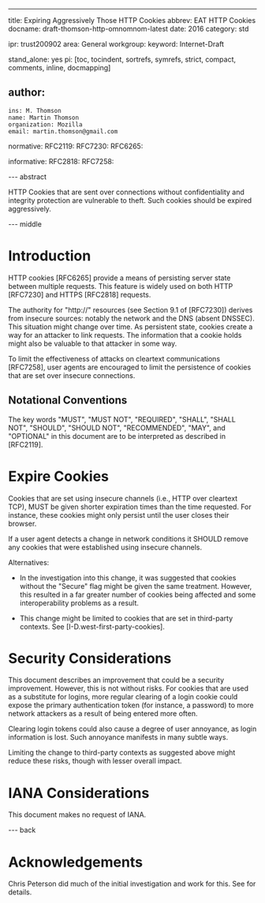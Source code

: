 ---
title: Expiring Aggressively Those HTTP Cookies
abbrev: EAT HTTP Cookies
docname: draft-thomson-http-omnomnom-latest
date: 2016
category: std

ipr: trust200902
area: General
workgroup:
keyword: Internet-Draft

stand_alone: yes
pi: [toc, tocindent, sortrefs, symrefs, strict, compact, comments, inline, docmapping]

author:
 -
    ins: M. Thomson
    name: Martin Thomson
    organization: Mozilla
    email: martin.thomson@gmail.com

normative:
  RFC2119:
  RFC7230:
  RFC6265:

informative:
  RFC2818:
  RFC7258:

--- abstract

HTTP Cookies that are sent over connections without confidentiality and
integrity protection are vulnerable to theft.  Such cookies should be expired
aggressively.

--- middle

# Introduction

HTTP cookies [RFC6265] provide a means of persisting server state between
multiple requests.  This feature is widely used on both HTTP [RFC7230] and HTTPS
[RFC2818] requests.

The authority for "http://" resources (see Section 9.1 of [RFC7230]) derives
from insecure sources: notably the network and the DNS (absent DNSSEC).  This
situation might change over time.  As persistent state, cookies create a way for
an attacker to link requests.  The information that a cookie holds might also be
valuable to that attacker in some way.

To limit the effectiveness of attacks on cleartext communications [RFC7258],
user agents are encouraged to limit the persistence of cookies that are set
over insecure connections.


## Notational Conventions

The key words "MUST", "MUST NOT", "REQUIRED", "SHALL", "SHALL NOT", "SHOULD",
"SHOULD NOT", "RECOMMENDED", "MAY", and "OPTIONAL" in this document are to be
interpreted as described in [RFC2119].


# Expire Cookies

Cookies that are set using insecure channels (i.e., HTTP over cleartext TCP),
MUST be given shorter expiration times than the time requested.  For instance,
these cookies might only persist until the user closes their browser.

If a user agent detects a change in network conditions it SHOULD remove any
cookies that were established using insecure channels.

Alternatives:

* In the investigation into this change, it was suggested that cookies without
  the "Secure" flag might be given the same treatment.  However, this resulted
  in a far greater number of cookies being affected and some interoperability
  problems as a result.

* This change might be limited to cookies that are set in third-party contexts.
  See [I-D.west-first-party-cookies].


# Security Considerations

This document describes an improvement that could be a security improvement.
However, this is not without risks.  For cookies that are used as a substitute
for logins, more regular clearing of a login cookie could expose the primary
authentication token (for instance, a password) to more network attackers as a
result of being entered more often.

Clearing login tokens could also cause a degree of user annoyance, as login
information is lost.  Such annoyance manifests in many subtle ways.

Limiting the change to third-party contexts as suggested above might reduce
these risks, though with lesser overall impact.


# IANA Considerations

This document makes no request of IANA.


--- back

# Acknowledgements

Chris Peterson did much of the initial investigation and work for this.  See
<eref target="https://bugzilla.mozilla.org/show_bug.cgi?id=1160368"/> for details.
